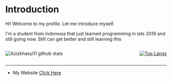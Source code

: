 # Introduction

Hi! Welcome to my profile. Let me introduce myself.

I'm a student from Indonesia that just learned programming in late 2019 and still going now. Still can get better and still learning this


<div style="display:flex; justify-content: space-between; gap: 10px">

![Azizkhasyi11 github stats](https://github-readme-stats.vercel.app/api?username=azizkhasyi11&show_icons=true&theme=tokyonight&locale&border_radius=5)

[![Top Langs](https://github-readme-stats.vercel.app/api/top-langs/?username=Azizkhasyi11&langs_count=8&layout=compact&hide_border=true&theme=tokyonight&border_radius=5)](https://github.com/Azizkhasyi11)

</div>

---
- My Website
  [Click Here](https://azizkhasyi11.github.io)
